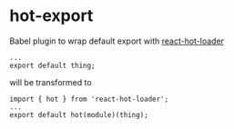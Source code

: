 # hot-export
Babel plugin to wrap default export with [react-hot-loader](https://github.com/gaearon/react-hot-loader)

```
...
export default thing;
```
will be transformed to
```
import { hot } from 'react-hot-loader';
...
export default hot(module)(thing);
```
